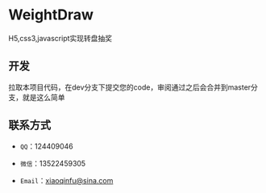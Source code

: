 ﻿# WeightDraw
H5,css3,javascript实现转盘抽奖

## 开发

拉取本项目代码，在dev分支下提交您的code，审阅通过之后会合并到master分支，就是这么简单

## 联系方式


- `QQ`：124409046

- `微信`：13522459305

- `Email`：xiaoqinfu@sina.com
